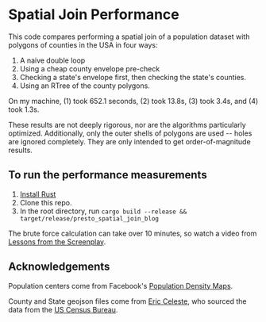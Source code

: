 # Spatial Join Performance

This code compares performing a spatial join of a population dataset with
polygons of counties in the USA in four ways:

1. A naive double loop
2. Using a cheap county envelope pre-check
3. Checking a state's envelope first, then checking the state's counties.
4. Using an RTree of the county polygons.

On my machine, (1) took 652.1 seconds, (2) took 13.8s, (3) took 3.4s, and (4)
took 1.3s.

These results are not deeply rigorous, nor are the algorithms particularly
optimized. Additionally, only the outer shells of polygons are used -- holes
are ignored completely. They are only intended to get order-of-magnitude results.

## To run the performance measurements

1. [Install Rust](https://www.rust-lang.org/tools/install)
2. Clone this repo.
3. In the root directory, run `cargo build --release && target/release/presto_spatial_join_blog`

The brute force calculation can take over 10 minutes, so watch a video from
[Lessons from the Screenplay](https://www.lessonsfromthescreenplay.com/).

## Acknowledgements

Population centers come from Facebook's
[Population Density Maps](https://dataforgood.fb.com/tools/population-density-maps/).

County and State geojson files come from [Eric Celeste](https://eric.clst.org/tech/usgeojson/),
who sourced the data from the [US Census Bureau](https://www.census.gov/geographies/mapping-files/time-series/geo/carto-boundary-file.html).
